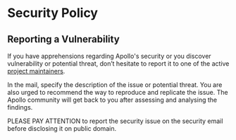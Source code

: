# Security Policy

## Reporting a Vulnerability

If you have apprehensions regarding Apollo's security or you discover vulnerability or potential threat, don’t hesitate
to report it to one of the active [project maintainers](https://github.com/ctripcorp/apollo/graphs/contributors).

In the mail, specify the description of the issue or potential threat. You are also urged to recommend the way to
reproduce and replicate the issue. The Apollo community will get back to you after assessing and analysing the findings.

PLEASE PAY ATTENTION to report the security issue on the security email before disclosing it on public domain.
